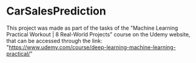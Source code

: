 # CarSalesPrediction
This project was made as part of the tasks of the "Machine Learning Practical Workout | 8 Real-World Projects" course on the Udemy website, that can be accessed through the link: "https://www.udemy.com/course/deep-learning-machine-learning-practical/"
